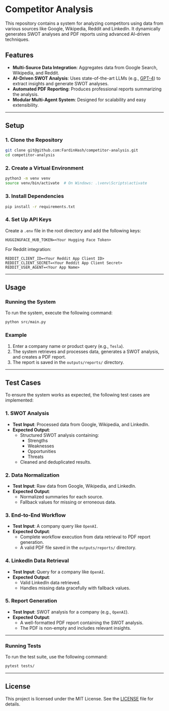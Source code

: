# Competitor Analysis

This repository contains a system for analyzing competitors using data from various sources like Google, Wikipedia, Reddit and LinkedIn. It dynamically generates SWOT analyses and PDF reports using advanced AI-driven techniques.

## Features

- **Multi-Source Data Integration**:
  Aggregates data from Google Search, Wikipedia, and Reddit.
- **AI-Driven SWOT Analysis**:
  Uses state-of-the-art LLMs (e.g., [GPT-4](https://github.com/FardinHash/competitor-analysis/)) to extract insights and generate SWOT analyses.
- **Automated PDF Reporting**:
  Produces professional reports summarizing the analysis.
- **Modular Multi-Agent System**:
  Designed for scalability and easy extensibility.

---

## Setup

### 1. Clone the Repository
```bash
git clone git@github.com:FardinHash/competitor-analysis.git
cd competitor-analysis
```

### 2. Create a Virtual Environment
```bash
python3 -m venv venv
source venv/bin/activate  # On Windows: .\venv\Scripts\activate
```

### 3. Install Dependencies
```bash
pip install -r requirements.txt
```

### 4. Set Up API Keys
Create a `.env` file in the root directory and add the following keys:
```
HUGGINGFACE_HUB_TOKEN=<Your Hugging Face Token>
```

For Reddit integration:
```
REDDIT_CLIENT_ID=<Your Reddit App Client ID>
REDDIT_CLIENT_SECRET=<Your Reddit App Client Secret>
REDDIT_USER_AGENT=<Your App Name>
```

---

## Usage

### Running the System
To run the system, execute the following command:
```bash
python src/main.py
```

### Example
1. Enter a company name or product query (e.g., `Tesla`).
2. The system retrieves and processes data, generates a SWOT analysis, and creates a PDF report.
3. The report is saved in the `outputs/reports/` directory.

---

## **Test Cases**

To ensure the system works as expected, the following test cases are implemented:

### **1. SWOT Analysis**
- **Test Input**: Processed data from Google, Wikipedia, and LinkedIn.
- **Expected Output**: 
  - Structured SWOT analysis containing:
    - Strengths
    - Weaknesses
    - Opportunities
    - Threats
  - Cleaned and deduplicated results.

### **2. Data Normalization**
- **Test Input**: Raw data from Google, Wikipedia, and LinkedIn.
- **Expected Output**:
  - Normalized summaries for each source.
  - Fallback values for missing or erroneous data.

### **3. End-to-End Workflow**
- **Test Input**: A company query like `OpenAI`.
- **Expected Output**:
  - Complete workflow execution from data retrieval to PDF report generation.
  - A valid PDF file saved in the `outputs/reports/` directory.

### **4. LinkedIn Data Retrieval**
- **Test Input**: Query for a company like `OpenAI`.
- **Expected Output**:
  - Valid LinkedIn data retrieved.
  - Handles missing data gracefully with fallback values.

### **5. Report Generation**
- **Test Input**: SWOT analysis for a company (e.g., `OpenAI`).
- **Expected Output**:
  - A well-formatted PDF report containing the SWOT analysis.
  - The PDF is non-empty and includes relevant insights.

---

### **Running Tests**
To run the test suite, use the following command:
```bash
pytest tests/
```
---

## License
This project is licensed under the MIT License. See the [LICENSE](LICENSE) file for details.